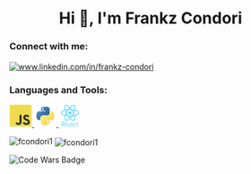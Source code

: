 <h1 align="center">Hi 👋, I'm Frankz Condori</h1>

<!-- <p align="left"> <img src="https://komarev.com/ghpvc/?username=fcondori1&label=Profile%20views&color=0e75b6&style=flat" alt="fcondori1" /> </p> -->

<h3 align="left">Connect with me:</h3>
<p align="left">
<a href="https://linkedin.com/in/www.linkedin.com/in/frankz-condori" target="blank"><img align="center" src="https://raw.githubusercontent.com/rahuldkjain/github-profile-readme-generator/master/src/images/icons/Social/linked-in-alt.svg" alt="www.linkedin.com/in/frankz-condori" height="30" width="40" /></a>
</p>


<h3 align="left">Languages and Tools:</h3>
<p align="left"> <a href="https://developer.mozilla.org/en-US/docs/Web/JavaScript" target="_blank" rel="noreferrer"> <img src="https://raw.githubusercontent.com/devicons/devicon/master/icons/javascript/javascript-original.svg" alt="javascript" width="40" height="40"/> </a> <a href="https://www.python.org" target="_blank" rel="noreferrer"> <img src="https://raw.githubusercontent.com/devicons/devicon/master/icons/python/python-original.svg" alt="python" width="40" height="40"/> </a> <a href="https://reactjs.org/" target="_blank" rel="noreferrer"> <img src="https://raw.githubusercontent.com/devicons/devicon/master/icons/react/react-original-wordmark.svg" alt="react" width="40" height="40"/> </a> </p>

<p><img align="left" src="https://github-readme-stats.vercel.app/api/top-langs?username=fcondori1&show_icons=true&locale=en&layout=compact" alt="fcondori1" /></p>

<p>&nbsp;<img align="center" src="https://github-readme-stats.vercel.app/api?username=fcondori1&show_icons=true&locale=en" alt="fcondori1" /></p>

![Code Wars Badge](https://www.codewars.com/users/fcondori1/badges/micro)
